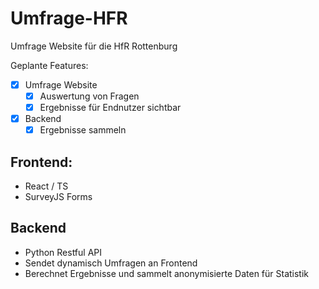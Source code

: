 # Umfrage-HFR

Umfrage Website für die HfR Rottenburg

Geplante Features:

- [X] Umfrage Website
  - [X] Auswertung von Fragen
  - [X] Ergebnisse für Endnutzer sichtbar
- [X] Backend
  - [X] Ergebnisse sammeln

## Frontend:

- React / TS
- SurveyJS Forms

## Backend

- Python Restful API
- Sendet dynamisch Umfragen an Frontend
- Berechnet Ergebnisse und sammelt anonymisierte Daten für Statistik
